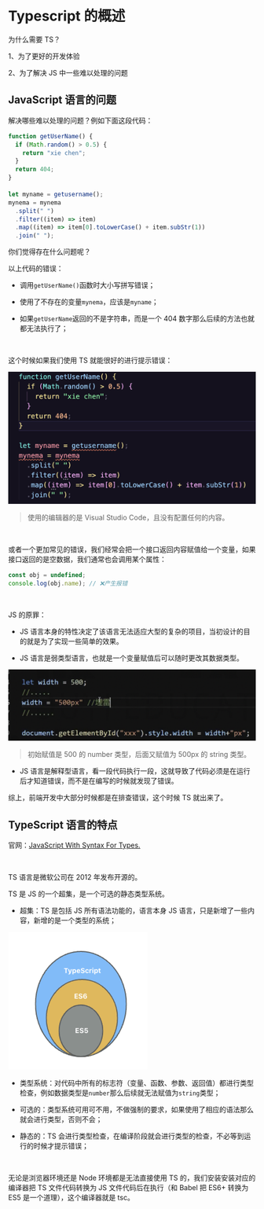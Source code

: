 # Typescript 的概述

为什么需要 TS？

1、为了更好的开发体验

2、为了解决 JS 中一些难以处理的问题

## JavaScript 语言的问题

解决哪些难以处理的问题？例如下面这段代码：

```javascript
function getUserName() {
  if (Math.random() > 0.5) {
    return "xie chen";
  }
  return 404;
}

let myname = getusername();
mynema = mynema
  .split(" ")
  .filter((item) => item)
  .map((item) => item[0].toLowerCase() + item.subStr(1))
  .join(" ");
```

你们觉得存在什么问题呢？

以上代码的错误：

- 调用`getUserName()`函数时大小写拼写错误；

- 使用了不存在的变量`mynema`，应该是`myname`；

- 如果`getUserName`返回的不是字符串，而是一个 404 数字那么后续的方法也就都无法执行了；

<br />

这个时候如果我们使用 TS 就能很好的进行提示错误：

![把 index.js 更改为 index.ts 后的效果](./imgs/2024-11-15-1745.png)

> 使用的编辑器的是 Visual Studio Code，且没有配置任何的内容。

<br />

或者一个更加常见的错误，我们经常会把一个接口返回内容赋值给一个变量，如果接口返回的是空数据，我们通常也会调用某个属性：

```javascript
const obj = undefined;
console.log(obj.name); // ❌产生报错
```

<br />

JS 的原罪：

- JS 语言本身的特性决定了该语言无法适应大型的复杂的项目，当初设计的目的就是为了实现一些简单的效果。

- JS 语言是弱类型语言，也就是一个变量赋值后可以随时更改其数据类型。

![](./imgs/2024-11-15-1747.png)

> 初始赋值是 500 的 number 类型，后面又赋值为 500px 的 string 类型。

- JS 语言是解释型语言，看一段代码执行一段，这就导致了代码必须是在运行后才知道错误，而不是在编写的时候就发现了错误。

综上，前端开发中大部分时候都是在排查错误，这个时候 TS 就出来了。

## TypeScript 语言的特点

官网：[JavaScript With Syntax For Types.](https://www.typescriptlang.org/zh/)

<br />

TS 语言是微软公司在 2012 年发布开源的。

TS 是 JS 的一个超集，是一个可选的静态类型系统。

- 超集：TS 是包括 JS 所有语法功能的，语言本身 JS 语言，只是新增了一些内容，新增的是一个类型的系统；

![](./imgs/2024-11-16-1749.png)

- 类型系统：对代码中所有的标志符（变量、函数、参数、返回值）都进行类型检查，例如数据类型是`number`那么后续就无法赋值为`string`类型；

- <XTextLight>可选的：类型系统可用可不用，不做强制的要求，如果使用了相应的语法那么就会进行类型，否则不会；</XTextLight>

- 静态的：TS 会进行类型检查，在编译阶段就会进行类型的检查，不必等到运行的时候才提示错误；

<br />

无论是浏览器环境还是 Node 环境都是无法直接使用 TS 的，我们安装安装对应的编译器把 TS 文件代码转换为 JS 文件代码后在执行（和 Babel 把 ES6+ 转换为 ES5 是一个道理），这个编译器就是 tsc。